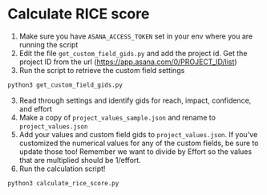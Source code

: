 # Calculate RICE score

1. Make sure you have `ASANA_ACCESS_TOKEN` set in your env where you are running the script
1. Edit the file `get_custom_field_gids.py` and add the project id. Get the project ID from the url (https://app.asana.com/0/PROJECT_ID/list)
2. Run the script to retrieve the custom field settings
```bash
python3 get_custom_field_gids.py
```
3. Read through settings and identify gids for reach, impact, confidence, and effort
3. Make a copy of `project_values_sample.json` and rename to `project_values.json`
4. Add your values and custom field gids to `project_values.json`. If you've customized the numerical values for any of the custom fields, be sure to update those too! Remember we want to divide by Effort so the values that are multiplied should be 1/effort.
5. Run the calculation script!
```bash
python3 calculate_rice_score.py
```